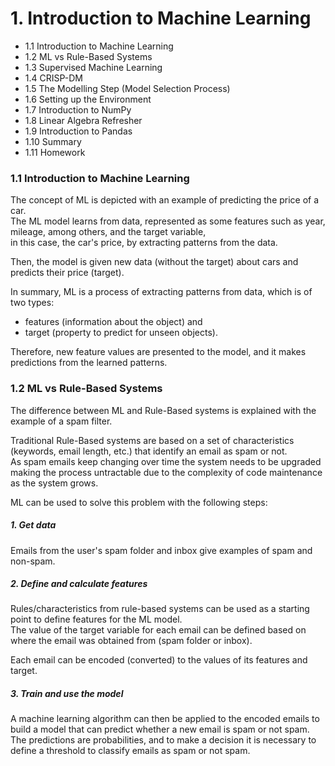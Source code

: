 # 1. Introduction to Machine Learning

- 1.1 Introduction to Machine Learning
- 1.2 ML vs Rule-Based Systems
- 1.3 Supervised Machine Learning
- 1.4 CRISP-DM
- 1.5 The Modelling Step (Model Selection Process)
- 1.6 Setting up the Environment
- 1.7 Introduction to NumPy
- 1.8 Linear Algebra Refresher
- 1.9 Introduction to Pandas
- 1.10 Summary
- 1.11 Homework

### 1.1 Introduction to Machine Learning

The concept of ML is depicted with an example of predicting the price of a car.  
The ML model learns from data, represented as some features such as year, mileage, among others, and the target variable,  
in this case, the car's price, by extracting patterns from the data.

Then, the model is given new data (without the target) about cars and predicts their price (target).

In summary, ML is a process of extracting patterns from data, which is of two types:

- features (information about the object) and
- target (property to predict for unseen objects).

Therefore, new feature values are presented to the model, and it makes predictions from the learned patterns.

### 1.2 ML vs Rule-Based Systems

The difference between ML and Rule-Based systems is explained with the example of a spam filter.

Traditional Rule-Based systems are based on a set of characteristics (keywords, email length, etc.) that identify an email as spam or not.  
As spam emails keep changing over time the system needs to be upgraded making the process untractable due to the complexity of code maintenance as the system grows.

ML can be used to solve this problem with the following steps:

##### 1. Get data

Emails from the user's spam folder and inbox give examples of spam and non-spam.

##### 2. Define and calculate features

Rules/characteristics from rule-based systems can be used as a starting point to define features for the ML model.  
The value of the target variable for each email can be defined based on where the email was obtained from (spam folder or inbox).

Each email can be encoded (converted) to the values of its features and target.

##### 3. Train and use the model

A machine learning algorithm can then be applied to the encoded emails to build a model that can predict whether a new email is spam or not spam.  
The predictions are probabilities, and to make a decision it is necessary to define a threshold to classify emails as spam or not spam.
